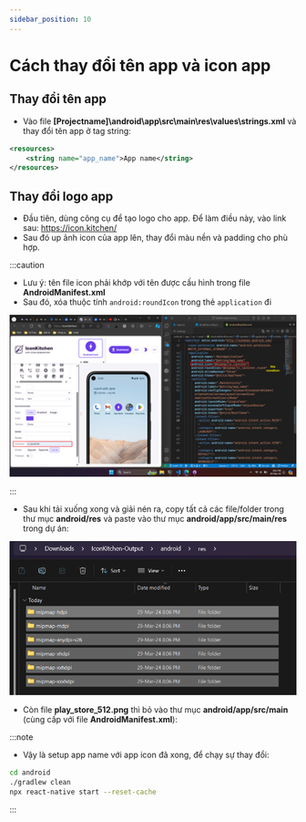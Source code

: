 ```yaml
---
sidebar_position: 10
---
```


# Cách thay đổi tên app và icon app

## Thay đổi tên app

- Vào file **[Projectname]\android\app\src\main\res\values\strings.xml** và thay đổi tên app ở tag string:

```xml
<resources>
    <string name="app_name">App name</string>
</resources>
```

## Thay đổi logo app

- Đầu tiên, dùng công cụ để tạo logo cho app. Để làm điều này, vào link sau: https://icon.kitchen/
- Sau đó up ảnh icon của app lên, thay đổi màu nền và padding cho phù hợp.

:::caution

- Lưu ý: tên file icon phải khớp với tên được cấu hình trong file **AndroidManifest.xml**
- Sau đó, xóa thuộc tính `android:roundIcon` trong thẻ `application` đi

![1711717576136](image/change-app-name-and-icon/1711717576136.png)

:::

- Sau khi tải xuống xong và giải nén ra, copy tất cả các file/folder trong thư mục **android/res** và paste vào thư mục **android/app/src/main/res** trong dự án:

![1711717924472](image/change-app-name-and-icon/1711717924472.png)

- Còn file **play_store_512.png** thì bỏ vào thư mục **android/app/src/main** (cùng cấp với file **AndroidManifest.xml**):

:::note

- Vậy là setup app name với app icon đã xong, để chạy sự thay đổi:

```bash
cd android
./gradlew clean
npx react-native start --reset-cache
```

:::
